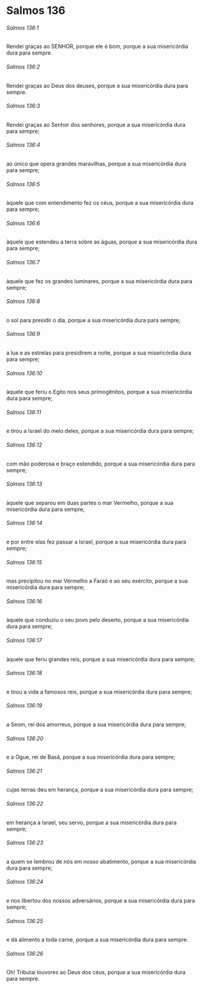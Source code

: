 # Salmos 136

###### Salmos 136:1

Rendei graças ao SENHOR, porque ele é bom, porque a sua misericórdia dura para sempre.

###### Salmos 136:2

Rendei graças ao Deus dos deuses, porque a sua misericórdia dura para sempre.

###### Salmos 136:3

Rendei graças ao Senhor dos senhores, porque a sua misericórdia dura para sempre;

###### Salmos 136:4

ao único que opera grandes maravilhas, porque a sua misericórdia dura para sempre;

###### Salmos 136:5

àquele que com entendimento fez os céus, porque a sua misericórdia dura para sempre;

###### Salmos 136:6

àquele que estendeu a terra sobre as águas, porque a sua misericórdia dura para sempre;

###### Salmos 136:7

àquele que fez os grandes luminares, porque a sua misericórdia dura para sempre;

###### Salmos 136:8

o sol para presidir o dia, porque a sua misericórdia dura para sempre;

###### Salmos 136:9

a lua e as estrelas para presidirem a noite, porque a sua misericórdia dura para sempre;

###### Salmos 136:10

àquele que feriu o Egito nos seus primogênitos, porque a sua misericórdia dura para sempre;

###### Salmos 136:11

e tirou a Israel do meio deles, porque a sua misericórdia dura para sempre;

###### Salmos 136:12

com mão poderosa e braço estendido, porque a sua misericórdia dura para sempre;

###### Salmos 136:13

àquele que separou em duas partes o mar Vermelho, porque a sua misericórdia dura para sempre;

###### Salmos 136:14

e por entre elas fez passar a Israel, porque a sua misericórdia dura para sempre;

###### Salmos 136:15

mas precipitou no mar Vermelho a Faraó e ao seu exército, porque a sua misericórdia dura para sempre;

###### Salmos 136:16

àquele que conduziu o seu povo pelo deserto, porque a sua misericórdia dura para sempre;

###### Salmos 136:17

àquele que feriu grandes reis, porque a sua misericórdia dura para sempre;

###### Salmos 136:18

e tirou a vida a famosos reis, porque a sua misericórdia dura para sempre;

###### Salmos 136:19

a Seom, rei dos amorreus, porque a sua misericórdia dura para sempre;

###### Salmos 136:20

e a Ogue, rei de Basã, porque a sua misericórdia dura para sempre;

###### Salmos 136:21

cujas terras deu em herança, porque a sua misericórdia dura para sempre;

###### Salmos 136:22

em herança a Israel, seu servo, porque a sua misericórdia dura para sempre;

###### Salmos 136:23

a quem se lembrou de nós em nosso abatimento, porque a sua misericórdia dura para sempre;

###### Salmos 136:24

e nos libertou dos nossos adversários, porque a sua misericórdia dura para sempre;

###### Salmos 136:25

e dá alimento a toda carne, porque a sua misericórdia dura para sempre.

###### Salmos 136:26

Oh! Tributai louvores ao Deus dos céus, porque a sua misericórdia dura para sempre.

